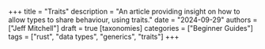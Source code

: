 +++
title = "Traits"
description = "An article providing insight on how to allow types to share behaviour, using traits."
date = "2024-09-29"
authors = ["Jeff Mitchell"]
draft = true
[taxonomies]
categories = ["Beginner Guides"]
tags = ["rust", "data types", "generics", "traits"]
+++

